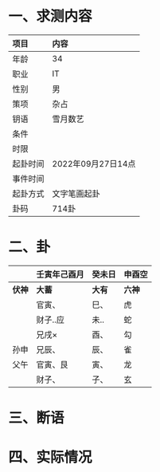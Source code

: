 # 一、求测内容
|项目|内容|
|:-|:-|
|年龄|34|
|职业|IT|
|性别|男|
|策项|杂占|
|钥语|雪月数艺|
|条件||
|时限||
|起卦时间|2022年09月27日14点|
|事件时间||
|起卦方式|文字笔画起卦|
|卦码|714卦|

# 二、卦
||壬寅年己酉月|癸未日|申酉空|
|:-|:-|:-|:-|
|**伏神**|**大蓄**|**大有**|**六神**|
||官寅、|巳、|虎|
||财子..应|未..|蛇|
||兄戌×|酉、|勾|
|孙申|兄辰、|辰、|雀|
|父午|官寅、艮|寅、|龙|
||财子、|子、|玄|


# 三、断语

# 四、实际情况